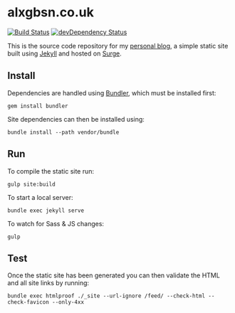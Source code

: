 
alxgbsn.co.uk
=============

[![Build Status](https://travis-ci.org/alexgibson/alxgbsn.co.uk.svg?branch=admin)](https://travis-ci.org/alexgibson/alxgbsn.co.uk)
[![devDependency Status](https://david-dm.org/alexgibson/alxgbsn.co.uk/admin/dev-status.svg)](https://david-dm.org/alexgibson/alxgbsn.co.uk/#info=devDependencies)

This is the source code repository for my [personal blog](https://alxgbsn.co.uk), a simple static site built using [Jekyll](http://jekyllrb.com/) and hosted on [Surge](https://surge.sh/).

Install
-------

Dependencies are handled using [Bundler](http://bundler.io/), which must be installed first:

```
gem install bundler
```

Site dependencies can then be installed using:

```
bundle install --path vendor/bundle
```

Run
---

To compile the static site run:

```
gulp site:build
```

To start a local server:

```
bundle exec jekyll serve
```

To watch for Sass & JS changes:

```
gulp
```

Test
-----

Once the static site has been generated you can then validate the HTML and all site links by running:

```
bundle exec htmlproof ./_site --url-ignore /feed/ --check-html --check-favicon --only-4xx
```
